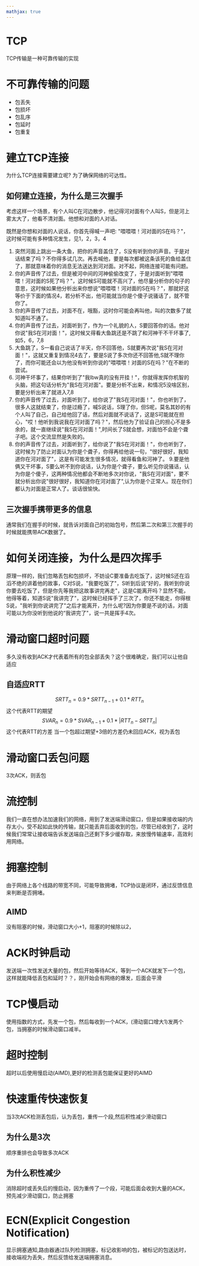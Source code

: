 ```yaml
---
mathjax: true
---
```


# TCP
 TCP传输是一种可靠传输的实现

# 不可靠传输的问题
- 包丢失
- 包损坏
- 包乱序
- 包延时
- 包重复

# 建立TCP连接
 为什么TCP连接需要建立呢? 为了确保网络的可达性。

## 如何建立连接，为什么是三次握手
 考虑这样一个场景，有个人叫C在河边散步，他记得河对面有个人叫S，但是河上雾太大了，他看不清对面。他想和对面的人对话。
<!---more-->
 既然是你想和对面的人说话，你首先得喊一声吧: "喂喂喂！河对面的S在吗？"，这时候可能有多种情况发生，见1，2，3，4
 1. 突然河面上跳出一条大鱼，把你的声音盖住了，S没有听到你的声音。于是对话结束了吗？不你得多试几次。再去喊他，要是每次都被这条该死的鱼给盖住了，那就意味着你的消息无法送达到河对面。对不起，网络连接可能有问题。
 2. 你的声音传了过去，但是被河中间的河神偷偷改变了，于是对面听到"喂喂喂！河对面的S死了吗？"，这时候S可能就不高兴了，他尽量分析你的句子的意思，这时候如果他分析出来你想说"喂喂喂！河对面的S在吗？"，那就好这等价于下面的情况4，若分析不出，他可能就当你是个傻子说骚话了，就不管你了。
 3. 你的声音传了过去，对面不在，哦豁，这时你可能会再叫他，叫的次数多了就知道叫不通了。
 4. 你的声音传了过去，对面听到了，作为一个礼貌的人，S要回答你的话。他对你说"我S在河对面！"，这时候又得看大鱼跳还是不跳了和河神干不干坏事了,如5，6，7,8
 5. 大鱼跳了，S一看自己说话了半天，你不回答他，S就要再次说"我S在河对面！"，这就又重复到情况4去了，要是S说了多次你还不回答他,S就不理你了，而你可能还会以为他没有听到你说的"喂喂喂！对面的S在吗？"在不断的尝试。
 6. 河神干坏事了，结果你听到了"我lbw真的没有开挂！"，你就得发挥你机智的头脑，把这句话分析为"我S在河对面"。要是分析不出来，和情况5没啥区别，要是分析出来了就进入7,8
 7. 你的声音传了过去，对面听到了，给你说了"我S在河对面！"，你也听到了，很多人这就结束了，你是过瘾了，喊S说话，S理了你，但S呢，莫名其妙的有个人叫了自己，自己给他回了话，然后对面就不说话了，这是S可能就在担心，"哎！他听到我说我在河对面了吗？"，然后他为了验证自己的担心不是多余的，就一直继续说"我S在河对面！",时间长了S就会想，对面怕不会是个聋子吧。这个交流显然是失败的。
 8. 你的声音传了过去，对面听到了，给你说了"我S在河对面！"，你也听到了，这时候为了防止对面认为你是个聋子，你得再给他说一句，"很好很好，我知道你在河对面了"，这是有可能发生很多情况，就得看鱼和河神了。
 9.要是他俩又干坏事，S要么听不到你说话，认为你是个聋子，要么听见你说骚话，认为你是个傻子，这两种情况他都会不断地多次对你说，"我S在河对面"，要不就分析出你说"很好很好，我知道你在河对面了",认为你是个正常人。现在你们都认为对面是正常人了。谈话很愉快。

## 三次握手携带更多的信息
 通常我们在握手的时候，就告诉对面自己的初始包号，然后第二次和第三次握手的时候就能携带ACK数据了。

# 如何关闭连接，为什么是四次挥手
 原理一样的，我们忽略丢包和包损坏，不妨设C要准备去吃饭了，这时候S还在滔滔不绝的讲着他的故事，C对S说，"我要吃饭了"，S听到后说"好的，我听到你说你要去吃饭了，但是你先等我把这故事讲完再走"，这是C能离开吗？显然不能，他得等着，知道S说"我讲完了"，这时候已经挥手了三次了，你还不能走，你得根S说，"我听到你说讲完了"之后才能离开，为什么呢?因为你要是不说的话，对面可能以为你没听到他说的“我讲完了"，说一共是挥手4次。

# 滑动窗口超时问题
 多久没有收到ACK才代表着所有的包全部丢失？这个很难确定，我们可以让他自适应

## 自适应RTT
$$SRTT_n = 0.9*SRTT_{n-1} + 0.1*RTT_n$$ 这个代表RTT的期望
$$SVAR_n = 0.9*SVAR_{n-1} + 0.1*|RTT_n-SRTT_n|$$ 这个代表RTT的方差
 当一个包超过期望+3倍的方差仍未回应ACK，视为丢包

# 滑动窗口丢包问题
 3次ACK，则丢包

# 流控制
 我们一直在想办法加速我们的网络，用到了发送端滑动窗口，但是如果接收端的内存太小，受不起如此快的传输，就只能丢弃后面收到的包，尽管已经收到了，这时候我们常常让接收端告诉发送端自己还剩下多少缓存取，来放慢传输速率，高效利用网络。


# 拥塞控制
 由于网络上各个线路的带宽不同，可能导致拥堵，TCP协议是闭环，通过反馈信息来判断是否拥堵。
## AIMD
 没有阻塞的时候，滑动窗口大小+1，阻塞的时候除以2，

# ACK时钟启动
 发送端一次性发送大量的包，然后开始等待ACK，等到一个ACK就发下一个包，这样就能降低丢包和延时？？，刚开始会有网络的爆发，后面会平滑

# TCP慢启动
 使用指数的方式，先发一个包，然后每收到一个ACK，(滑动窗口增大1)发两个包，当拥塞的时候滑动窗口减半。

# 超时控制
 超时以后使用慢启动(AIMD),更好的检测丢包能保证更好的AIMD

# 快速重传快速恢复
 当3次ACK检测丢包后，认为丢包，重传一个段,然后积性减少滑动窗口
## 为什么是3次
 顺序重排也会导致多次ACK
## 为什么积性减少
 消除超时或丢失后的慢启动，因为重传了一个段，可能后面会收到大量的ACK，预先减少滑动窗口，防止拥塞

# ECN(Explicit Congestion Notification)
 显示拥塞通知,路由器通过队列检测拥塞，标记收影响的包，被标记的包送达时，接收端视为丢失，然后反馈给发送端拥塞消息。